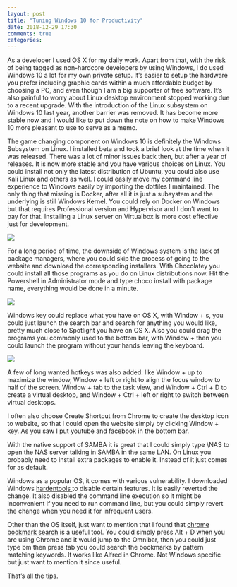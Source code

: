```yaml
---
layout: post
title: "Tuning Windows 10 for Productivity"
date: 2018-12-29 17:30
comments: true
categories: 
---
```

As a developer I used OS X for my daily work. Apart from that, with the risk of
being tagged as non-hardcore developers by using Windows, I do used Windows 10 a
lot for my own private setup. It’s easier to setup the hardware you prefer
including graphic cards within a much affordable budget by choosing a PC, and
even though I am a big supporter of free software. It’s also painful to worry
about Linux desktop environment stopped working due to a recent upgrade. With
the introduction of the Linux subsystem on Windows 10 last year, another barrier
was removed. It has become more stable now and I would like to put down the note
on how to make Windows 10 more pleasant to use to serve as a memo.

The game changing component on Windows 10 is definitely the Windows Subsystem on
Linux. I installed beta and took a brief look at the time when it was released.
There was a lot of minor issues back then, but after a year of releases. It is
now more stable and you have various choices on Linux. You could install not
only the latest distribution of Ubuntu, you could also use Kali Linux and others
as well. I could easily move my command line experience to Windows easily by
importing the dotfiles I maintained. The only thing that missing is Docker,
after all it is just a subsystem and the underlying is still Windows Kernel. You
could rely on Docker on Windows but that requires Professional version and
Hypervisor and I don’t want to pay for that. Installing a Linux server on
Virtualbox is more cost effective just for development.

![](https://cdn-images-1.medium.com/max/2600/1*OHQiPTLPKvZCyjRvCLEO3w.png)

For a long period of time, the downside of Windows system is the lack of package
managers, where you could skip the process of going to the website and download
the corresponding installers. With Chocolatey you could install all those
programs as you do on Linux distributions now. Hit the Powershell in
Administrator mode and type choco install with package name, everything would be
done in a minute.

![](https://cdn-images-1.medium.com/max/2600/1*NvweODiISDEHfQyWF4j7SA.png)

Windows key could replace what you have on OS X, with Window + s, you could just
launch the search bar and search for anything you would like, pretty much close
to Spotlight you have on OS X. Also you could drag the programs you commonly
used to the bottom bar, with Window + <num> then you could launch the program
without your hands leaving the keyboard.

![](https://cdn-images-1.medium.com/max/2400/1*sF5hdXyor8Bb2JzKdFL6PQ.png)

A few of long wanted hotkeys was also added: like Window + up to maximize the
window, Window + left or right to align the focus window to half of the screen.
Window + tab to the task view, and Window + Ctrl + D to create a virtual
desktop, and Window + Ctrl + left or right to switch between virtual desktops.

I often also choose Create Shortcut from Chrome to create the desktop icon to
website, so that I could open the website simply by clicking Window + <num> key.
As you saw I put youtube and facebook in the bottom bar.

With the native support of SAMBA it is great that I could simply type \\NAS to
open the NAS server talking in SAMBA in the same LAN. On Linux you probably need
to install extra packages to enable it. Instead of it just comes for as default.

Windows as a popular OS, it comes with various vulnerability. I downloaded
Windows [hardentools ](https://github.com/securitywithoutborders/hardentools)to
disable certain features. It is easily reverted the change. It also disabled the
command line execution so it might be inconvenient if you need to run command
line, but you could simply revert the change when you need it for infrequent
users.

Other than the OS itself, just want to mention that I found that [chrome
bookmark
search](https://chrome.google.com/webstore/detail/bookmark-search/hhmokalkpaiacdofbcddkogifepbaijk?hl=en)
is a useful tool. You could simply press Alt + D when you are using Chrome and
it would jump to the Omnibar, then you could just type bm then press tab you
could search the bookmarks by pattern matching keywords. It works like Alfred in
Chrome. Not Windows specific but just want to mention it since useful.

That’s all the tips.
